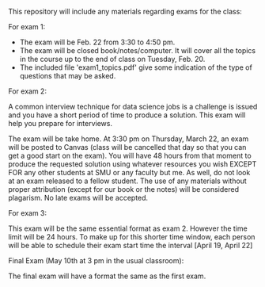 This repository will include any materials regarding exams for the class:

For exam 1: 

* The exam will be Feb. 22 from 3:30 to 4:50 pm.  
* The exam will be closed book/notes/computer. It will cover all the topics in the course up to the end of class on Tuesday, Feb. 20. 
* The included file 'exam1_topics.pdf' give some indication
of the type of questions that may be asked.


For exam 2:

A common interview technique for data science jobs is a challenge is issued and you have a short period of time to produce a solution. This exam will help you prepare for interviews.

The exam will be take home.  At 3:30 pm on Thursday, March 22, an exam will be posted to Canvas (class will be cancelled that day so that you can get a good start on the exam).  You will have 48 hours from that moment to produce the requested solution using whatever resources you wish EXCEPT FOR any other students at SMU or any faculty but me.  As well, do not look at an exam released to a fellow student.  The use of any materials without proper attribution (except for our book or the notes) will be considered plagarism.  No late exams will be accepted.

For exam 3:

This exam will be the same essential format as exam 2.  However the time limit will be 24 hours.  To make up for this shorter time window, each person will be able to schedule their exam start time the interval [April 19, April 22]

Final Exam (May 10th at 3 pm in the usual classroom):

The final exam will have a format the same as the first exam.
